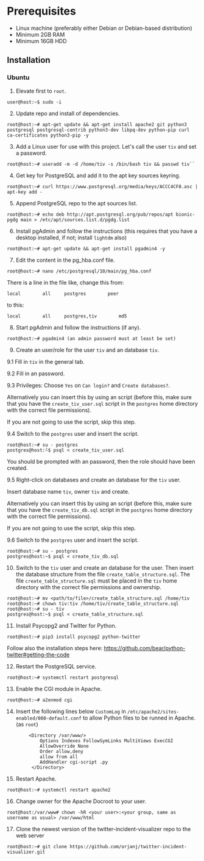 # Prerequisites

* Linux machine (preferably either Debian or Debian-based distribution)
* Minimum 2GB RAM
* Minimum 16GB HDD

Installation
---------------
### Ubuntu

1. Elevate first to ``root``.
```
user@host:~$ sudo -i
```
2. Update repo and install of dependencies.
```
root@host:~# apt-get update && apt-get install apache2 git python3 postgresql postgresql-contrib python3-dev libpq-dev python-pip curl ca-certificates python3-pip -y
```

3. Add a Linux user for use with this project. Let's call the user ``tiv`` and set a password.
```
root@host:~# useradd -m -d /home/tiv -s /bin/bash tiv && passwd tiv``
```

4. Get key for PostgreSQL and add it to the apt key sources keyring.
```
root@host:~# curl https://www.postgresql.org/media/keys/ACCC4CF8.asc | apt-key add -
```

5. Append PostgreSQL repo to the apt sources list.
```
root@host:~# echo deb http://apt.postgresql.org/pub/repos/apt bionic-pgdg main > /etc/apt/sources.list.d/pgdg.list
```

6. Install pgAdmin and follow the instructions (this requires that you have a desktop installed, if not; install `lightdm` also)
```
root@host:~# apt-get update && apt-get install pgadmin4 -y
```

7. Edit the content in the pg_hba.conf file.
```
root@host:~# nano /etc/postgresql/10/main/pg_hba.conf
```

There is a line in the file like, change this from:

```local		all		postgres		peer```

to this:

```local		all		postgres,tiv		md5```

8. Start pgAdmin and follow the instructions (if any).
```
root@host:~# pgadmin4 (an admin password must at least be set)
```

9. Create an user/role for the user `tiv` and an database `tiv`.

9.1 Fill in `tiv` in the general tab.

9.2 Fill in an password.

9.3 Privileges: Choose `Yes` on `Can login?` and `Create databases?`.


Alternatively you can insert this by using an script (before this, make sure that you have the `create_tiv_user.sql` script in the `postgres` home directory with the correct file permissions).

If you are not going to use the script, skip this step.

9.4 Switch to the `postgres` user and insert the script.

```
root@host:~# su - postgres
postgres@host:̃~$ psql < create_tiv_user.sql
```

You should be prompted with an password, then the role should have been created.

9.5 Right-click on databases and create an database for the `tiv` user.

Insert database name `tiv`, owner `tiv` and create.


Alternatively you can insert this by using an script (before this, make sure that you have the `create_tiv_db.sql` script in the `postgres` home directory with the correct file permissions).

If you are not going to use the script, skip this step.

9.6 Switch to the `postgres` user and insert the script.

```
root@host:~# su - postgres
postgres@host:~$ psql < create_tiv_db.sql
```

10. Switch to the `tiv` user and create an database for the user. Then insert the database structure from the file `create_table_structure.sql`. The file `create_table_structure.sql` must be placed in the `tiv` home directory with the correct file permissions and ownership.

```
root@host:~# mv <path/to/file>/create_table_structure.sql /home/tiv
root@host:~# chown tiv:tiv /home/tiv/create_table_structure.sql
root@host:~# su - tiv
postgres@host:~$ psql < create_table_structure.sql
```

11. Install Psycopg2 and Twitter for Python.

```
root@host:~# pip3 install psycopg2 python-twitter
```

Follow also the installation steps here: https://github.com/bear/python-twitter#getting-the-code

12. Restart the PostgreSQL service.
```
root@host:~# systemctl restart postgresql
```

13. Enable the CGI module in Apache.
```
root@host:~# a2enmod cgi
```

14. Insert the following lines below ``CustomLog`` in ``/etc/apache2/sites-enabled/000-default.conf`` to allow Python files to be runned in Apache. (as ``root``)

```
        <Directory /var/www/>
            Options Indexes FollowSymLinks MultiViews ExecCGI
            AllowOverride None
            Order allow,deny
            allow from all
            AddHandler cgi-script .py
         </Directory>
```

15. Restart Apache.

```
root@host:~# systemctl restart apache2
```


16. Change owner for the Apache Docroot to your user.
```
root@host:/var/www# chown -hR <your user>:<your group, same as username as usual> /var/www/html
```

17. Clone the newest version of the twitter-incident-visualizer repo to the web server
```
root@host:~# git clone https://github.com/orjanj/twitter-incident-visualizer.git
```
